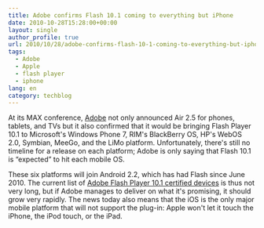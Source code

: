 ```yaml
---
title: Adobe confirms Flash 10.1 coming to everything but iPhone
date: 2010-10-28T15:28:00+00:00
layout: single
author_profile: true
url: 2010/10/28/adobe-confirms-flash-10-1-coming-to-everything-but-iphone/
tags:
  - Adobe
  - Apple
  - flash player
  - iphone
lang: en
category: techblog
---
```

At its MAX conference, [Adobe](http://www.businesswire.com/news/home/20101024005144/en/Adobe-Extends-AIR-Applications-Screens) not only announced Air 2.5 for phones, tablets, and TVs but it also confirmed that it would be bringing Flash Player 10.1 to Microsoft's Windows Phone 7, RIM's BlackBerry OS, HP's WebOS 2.0, Symbian, MeeGo, and the LiMo platform. Unfortunately, there's still no timeline for a release on each platform; Adobe is only saying that Flash 10.1 is &#8220;expected&#8221; to hit each mobile OS. 

These six platforms will join Android 2.2, which has had Flash since June 2010. The current list of [Adobe Flash Player 10.1 certified devices](http://www.adobe.com/flashplatform/supported_devices/smartphones.html) is thus not very long, but if Adobe manages to deliver on what it's promising, it should grow very rapidly. The news today also means that the iOS is the only major mobile platform that will not support the plug-in: Apple won't let it touch the iPhone, the iPod touch, or the iPad.